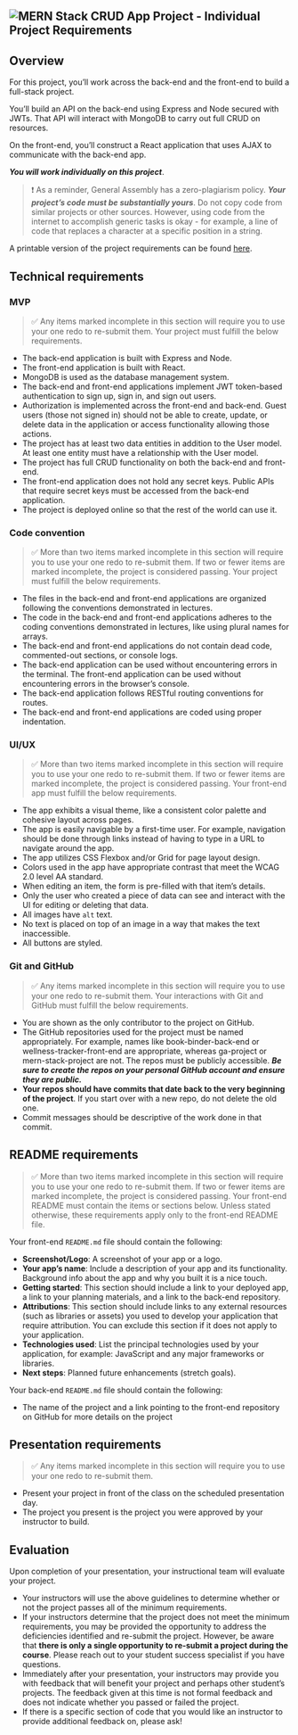 ## ![MERN Stack CRUD App Project - Individual Project Requirements](MERN%20Stack%20CRUD%20App%20Project/hero.png)

## Overview[](https://pages.git.generalassemb.ly/modular-curriculum-all-courses/mern-stack-crud-app-project/project-requirements/#overview)

For this project, you’ll work across the back-end and the front-end to build a full-stack project.

You’ll build an API on the back-end using Express and Node secured with JWTs. That API will interact with MongoDB to carry out full CRUD on resources.

On the front-end, you’ll construct a React application that uses AJAX to communicate with the back-end app.

**_You will work individually on this project_**.

> ❗️ As a reminder, General Assembly has a zero-plagiarism policy. **_Your project’s code must be substantially yours_**. Do not copy code from similar projects or other sources. However, using code from the internet to accomplish generic tasks is okay - for example, a line of code that replaces a character at a specific position in a string.

A printable version of the project requirements can be found [here](https://pages.git.generalassemb.ly/modular-curriculum-all-courses/mern-stack-crud-app-project/project-requirements/assets/project-requirements.pdf).

## Technical requirements[](https://pages.git.generalassemb.ly/modular-curriculum-all-courses/mern-stack-crud-app-project/project-requirements/#technical-requirements)

### MVP[](https://pages.git.generalassemb.ly/modular-curriculum-all-courses/mern-stack-crud-app-project/project-requirements/#mvp)

> ✅ Any items marked incomplete in this section will require you to use your one redo to re-submit them. Your project must fulfill the below requirements.

-   The back-end application is built with Express and Node.
-   The front-end application is built with React.
-   MongoDB is used as the database management system.
-   The back-end and front-end applications implement JWT token-based authentication to sign up, sign in, and sign out users.
-   Authorization is implemented across the front-end and back-end. Guest users (those not signed in) should not be able to create, update, or delete data in the application or access functionality allowing those actions.
-   The project has at least two data entities in addition to the User model. At least one entity must have a relationship with the User model.
-   The project has full CRUD functionality on both the back-end and front-end.
-   The front-end application does not hold any secret keys. Public APIs that require secret keys must be accessed from the back-end application.
-   The project is deployed online so that the rest of the world can use it.

### Code convention[](https://pages.git.generalassemb.ly/modular-curriculum-all-courses/mern-stack-crud-app-project/project-requirements/#code-convention)

> ✅ More than two items marked incomplete in this section will require you to use your one redo to re-submit them. If two or fewer items are marked incomplete, the project is considered passing. Your project must fulfill the below requirements.

-   The files in the back-end and front-end applications are organized following the conventions demonstrated in lectures.
-   The code in the back-end and front-end applications adheres to the coding conventions demonstrated in lectures, like using plural names for arrays.
-   The back-end and front-end applications do not contain dead code, commented-out sections, or console logs.
-   The back-end application can be used without encountering errors in the terminal. The front-end application can be used without encountering errors in the browser’s console.
-   The back-end application follows RESTful routing conventions for routes.
-   The back-end and front-end applications are coded using proper indentation.

### UI/UX[](https://pages.git.generalassemb.ly/modular-curriculum-all-courses/mern-stack-crud-app-project/project-requirements/#uiux)

> ✅ More than two items marked incomplete in this section will require you to use your one redo to re-submit them. If two or fewer items are marked incomplete, the project is considered passing. Your front-end app must fulfill the below requirements.

-   The app exhibits a visual theme, like a consistent color palette and cohesive layout across pages.
-   The app is easily navigable by a first-time user. For example, navigation should be done through links instead of having to type in a URL to navigate around the app.
-   The app utilizes CSS Flexbox and/or Grid for page layout design.
-   Colors used in the app have appropriate contrast that meet the WCAG 2.0 level AA standard.
-   When editing an item, the form is pre-filled with that item’s details.
-   Only the user who created a piece of data can see and interact with the UI for editing or deleting that data.
-   All images have `alt` text.
-   No text is placed on top of an image in a way that makes the text inaccessible.
-   All buttons are styled.

### Git and GitHub[](https://pages.git.generalassemb.ly/modular-curriculum-all-courses/mern-stack-crud-app-project/project-requirements/#git-and-github)

> ✅ Any items marked incomplete in this section will require you to use your one redo to re-submit them. Your interactions with Git and GitHub must fulfill the below requirements.

-   You are shown as the only contributor to the project on GitHub.
-   The GitHub repositories used for the project must be named appropriately. For example, names like book-binder-back-end or wellness-tracker-front-end are appropriate, whereas ga-project or mern-stack-project are not. The repos must be publicly accessible. **_Be sure to create the repos on your personal GitHub account and ensure they are public._**
-   **Your repos should have commits that date back to the very beginning of the project**. If you start over with a new repo, do not delete the old one.
-   Commit messages should be descriptive of the work done in that commit.

## README requirements[](https://pages.git.generalassemb.ly/modular-curriculum-all-courses/mern-stack-crud-app-project/project-requirements/#readme-requirements)

> ✅ More than two items marked incomplete in this section will require you to use your one redo to re-submit them. If two or fewer items are marked incomplete, the project is considered passing. Your front-end README must contain the items or sections below. Unless stated otherwise, these requirements apply only to the front-end README file.

Your front-end `README.md` file should contain the following:

-   **Screenshot/Logo**: A screenshot of your app or a logo.
-   **Your app’s name**: Include a description of your app and its functionality. Background info about the app and why you built it is a nice touch.
-   **Getting started**: This section should include a link to your deployed app, a link to your planning materials, and a link to the back-end repository.
-   **Attributions**: This section should include links to any external resources (such as libraries or assets) you used to develop your application that require attribution. You can exclude this section if it does not apply to your application.
-   **Technologies used**: List the principal technologies used by your application, for example: JavaScript and any major frameworks or libraries.
-   **Next steps**: Planned future enhancements (stretch goals).

Your back-end `README.md` file should contain the following:

-   The name of the project and a link pointing to the front-end repository on GitHub for more details on the project

## Presentation requirements[](https://pages.git.generalassemb.ly/modular-curriculum-all-courses/mern-stack-crud-app-project/project-requirements/#presentation-requirements)

> ✅ Any items marked incomplete in this section will require you to use your one redo to re-submit them.

-   Present your project in front of the class on the scheduled presentation day.
-   The project you present is the project you were approved by your instructor to build.

## Evaluation[](https://pages.git.generalassemb.ly/modular-curriculum-all-courses/mern-stack-crud-app-project/project-requirements/#evaluation)

Upon completion of your presentation, your instructional team will evaluate your project.

-   Your instructors will use the above guidelines to determine whether or not the project passes all of the minimum requirements.
-   If your instructors determine that the project does not meet the minimum requirements, you may be provided the opportunity to address the deficiencies identified and re-submit the project. However, be aware that **there is only a single opportunity to re-submit a project during the course**. Please reach out to your student success specialist if you have questions.
-   Immediately after your presentation, your instructors may provide you with feedback that will benefit your project and perhaps other student’s projects. The feedback given at this time is not formal feedback and does not indicate whether you passed or failed the project.
-   If there is a specific section of code that you would like an instructor to provide additional feedback on, please ask!